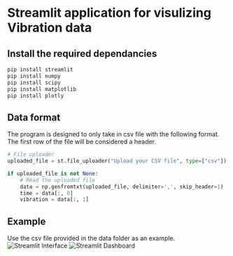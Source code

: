 # Streamlit application for visulizing Vibration data 

## Install the required dependancies
```bash
pip install streamlit
pip install numpy
pip install scipy
pip install matplotlib
pip install plotly
```
## Data format
The program is designed to only take in csv file with the following format. The first row of the file will be considered a header. 

```Python
# File uploader
uploaded_file = st.file_uploader("Upload your CSV file", type=["csv"])

if uploaded_file is not None:
    # Read the uploaded file
    data = np.genfromtxt(uploaded_file, delimiter=',', skip_header=1)
    time = data[:, 0]
    vibration = data[:, 1]
```
## Example
Use the csv file provided in the data folder as an example. 
![Streamlit Interface](images/streamlit_interface.png)
![Streamlit Dashboard](images/streamlit_dashboard.png)


